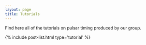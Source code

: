 ```yaml
---
layout: page
title: Tutorials
---
```


Find here all of the tutorials on pulsar timing produced by our group.

{% include post-list.html type='tutorial' %}
